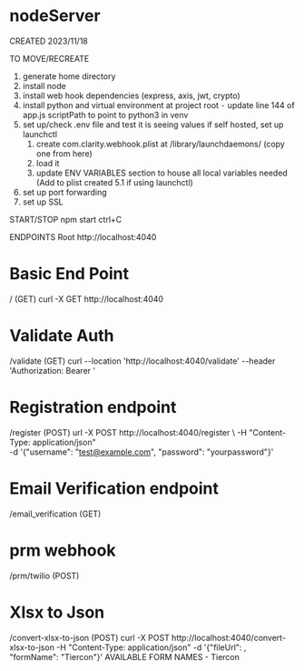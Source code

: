 # nodeServer

CREATED 2023/11/18

TO MOVE/RECREATE
1) generate home directory
2) install node 
3) install web hook dependencies (express, axis, jwt, crypto)
4) install python and virtual environment at project root
	⁃	update line 144 of app.js scriptPath to point to python3 in venv
5) set up/check .env file and test it is seeing values
	if self hosted, set up launchctl 
	1) create com.clarity.webhook.plist at /library/launchdaemons/ (copy one from here)
	2) load it 
	3) update ENV VARIABLES section to house all local variables needed (Add to plist created 5.1 if using launchctl)
6) set up port forwarding
7) set up SSL 

START/STOP
npm start
ctrl+C

ENDPOINTS
Root 
http://localhost:4040

# Basic End Point
/ (GET)
curl -X GET http://localhost:4040

# Validate Auth
/validate (GET)
curl --location 'http://localhost:4040/validate' --header 'Authorization: Bearer <TOKEN>'

# Registration endpoint
/register (POST)
url -X POST http://localhost:4040/register \ 
-H "Content-Type: application/json" \
-d '{"username": "test@example.com", "password": "yourpassword"}'

# Email Verification endpoint
/email_verification (GET)

# prm webhook
/prm/twilio (POST)

# Xlsx to Json
/convert-xlsx-to-json (POST)
curl -X POST http://localhost:4040/convert-xlsx-to-json -H "Content-Type: application/json" -d '{"fileUrl": <URL TO XLSX FILE>, "formName": "Tiercon"}'
    AVAILABLE FORM NAMES
    - Tiercon
